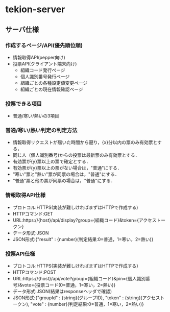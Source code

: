 # tekion-server

## サーバ仕様

### 作成するページ/API(優先順位順)
* 情報取得API(pepper向け)
* 投票API(クライアント端末向け)
  - 組織コード発行ページ
  - 個人識別番号発行ページ
  - 組織ごとの各種設定値変更ページ
  - 組織ごとの現在情報確認ページ

### 投票できる項目
* 普通/寒い/熱いの3項目

### 普通/寒い/熱い判定の判定方法
* 情報取得リクエストが届いた時間から遡り，{x}分以内の票のみ有効票とする，
* 同じ人（個人識別番号)からの投票は最新票のみ有効票とする．
* 有効票が{y}票以上の票で確定とする．
* 有効票が{y}票以上の票がない場合は，"普通"にする．
* "寒い"票と"熱い"票が同票の場合は，"普通"にする．
* "普通"票と他の票が同票の場合は，"普通"にする．

### 情報取得API仕様
* プロトコル:HTTPS(実装が難しければまずはHTTPで作成する)
* HTTPコマンド:GET
* URL:https://{host}/api/display?group={組織コード}&token={アクセストークン}
* データ形式:JSON
* JSON形式:{"result" : {number}(判定結果:0=普通，1=寒い，2=熱い)}

### 投票API仕様
* プロトコル:HTTPS(実装が難しければまずはHTTPで作成する）
* HTTPコマンド:POST
* URL:https://{host}/api/vote?group={組織コード}&pin={個人識別番号}&vote={投票コード(0=普通，1=寒い，2=熱い)}
* データ形式:JSON(結果はresponseヘッダで確認)
* JSON形式:{"groupId" : {string}(グループID), "token" : {string}(アクセストークン), "vote" : {number}(判定結果:0=普通，1=寒い，2=熱い)}
